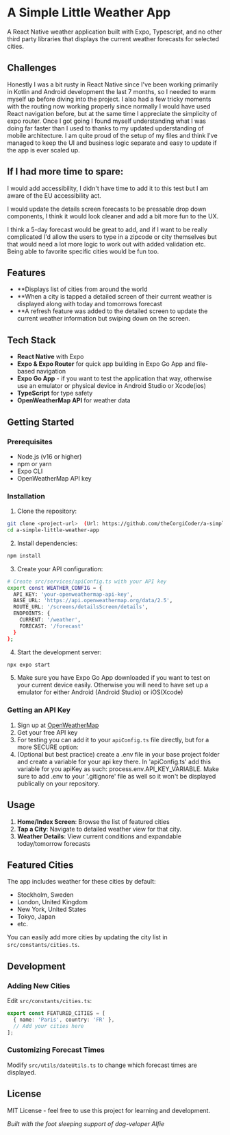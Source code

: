 # A Simple Little Weather App

A React Native weather application built with Expo, Typescript, and no other third party libraries that displays the current weather forecasts for selected cities. 

## Challenges

Honestly I was a bit rusty in React Native since I've been working primarily in Kotlin and Android development the last 7 months, so I needed to warm myself up
before diving into the project. I also had a few tricky moments with the routing now working properly since normally I would have used React navigation before, but at the same time
I appreciate the simplicity of expo router. Once I got going I found myself understanding what I was doing far faster than I used to thanks to my updated upderstanding
of mobile architecture. I am quite proud of the setup of my files and think I've managed to keep the UI and business logic separate and easy to update if the app is ever scaled up.

## If I had more time to spare:

I would add accessibility, I didn't have time to add it to this test but I am aware of the EU accessibility act. 

I would update the details screen forecasts to be pressable drop down components, I think it would look cleaner and add a bit more fun to the UX. 

I think a 5-day forecast would be great to add, and if I want to be really complicated I'd allow the users to type in
a zipcode or city themselves but that would need a lot more logic to work out with added validation etc. Being able to favorite specific cities would be fun too.

## Features

- **Displays list of cities from around the world
- **When a city is tapped a detailed screen of their current weather is displayed along with today and tomorrows forecast
- **A refresh feature was added to the detailed screen to update the current weather information but swiping down on the screen.

## Tech Stack

- **React Native** with Expo
- **Expo & Expo Router** for quick app building in Expo Go App and file-based navigation
- **Expo Go App** - if you want to test the application that way, otherwise use an emulator or physical device in Android Studio or Xcode(ios)
- **TypeScript** for type safety
- **OpenWeatherMap API** for weather data
## Getting Started

### Prerequisites

- Node.js (v16 or higher)
- npm or yarn
- Expo CLI
- OpenWeatherMap API key

### Installation

1. Clone the repository:
```bash
git clone <project-url>  (Url: https://github.com/theCorgiCoder/a-simple-little-weather-app.git)
cd a-simple-little-weather-app
```

2. Install dependencies:
```bash
npm install
```

3. Create your API configuration:
```bash
# Create src/services/apiConfig.ts with your API key
export const WEATHER_CONFIG = {
  API_KEY: 'your-openweathermap-api-key',
  BASE_URL: 'https://api.openweathermap.org/data/2.5',
  ROUTE_URL: '/screens/detailsScreen/details',
  ENDPOINTS: {
    CURRENT: '/weather',
    FORECAST: '/forecast'
  }
};
```

4. Start the development server:
```bash
npx expo start
```
5. Make sure you have Expo Go App downloaded if you want to test on your current device easily. Otherwise you will need to have set up a emulator for either Android (Android Studio) or iOS(Xcode)
### Getting an API Key

1. Sign up at [OpenWeatherMap](https://openweathermap.org/api)
2. Get your free API key
3. For testing you can add it to your `apiConfig.ts` file directly, but for a more SECURE option:
4. (Optional but best practice) create a .env file in your base project folder and create a variable for your api key there. In 'apiConfig.ts' add this variable for you apiKey as such: process.env.API_KEY_VARIABLE. Make sure to add .env to your '.gitignore' file as well so it won't be displayed publically on your repository.

## Usage

1. **Home/Index Screen**: Browse the list of featured cities
2. **Tap a City**: Navigate to detailed weather view for that city.
3. **Weather Details**: View current conditions and expandable today/tomorrow forecasts

## Featured Cities

The app includes weather for these cities by default:
- Stockholm, Sweden
- London, United Kingdom
- New York, United States
- Tokyo, Japan
- etc.

You can easily add more cities by updating the city list in `src/constants/cities.ts`.

## Development

### Adding New Cities

Edit `src/constants/cities.ts`:
```typescript
export const FEATURED_CITIES = [
  { name: 'Paris', country: 'FR' },
  // Add your cities here
];
```

### Customizing Forecast Times

Modify `src/utils/dateUtils.ts` to change which forecast times are displayed.

## License

MIT License - feel free to use this project for learning and development.

*Built with the foot sleeping support of dog-veloper Alfie*
